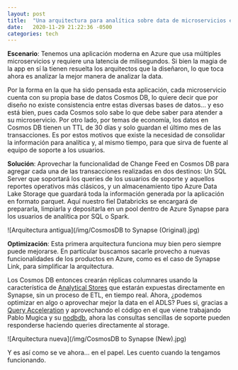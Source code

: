 ```yaml
---
layout: post
title:  "Una arquitectura para analítica sobre data de microservicios en CosmosDB"
date:   2020-11-29 21:22:36 -0500
categories: tech
---
```

**Escenario**: Tenemos una aplicación moderna en Azure que usa múltiples microservicios y requiere una latencia de milisegundos. Si bien la magia de la app en sí la tienen resuelta los arquitectos que la diseñaron, lo que toca ahora es analizar la mejor manera de analizar la data. 

Por la forma en la que ha sido pensada esta aplicación, cada microservicio cuenta con su propia base de datos Cosmos DB, lo quiere decir que por diseño no existe consistencia entre estas diversas bases de datos... y eso está bien, pues cada Cosmos solo sabe lo que debe saber para atender a su microservicio. Por otro lado, por temas de economía, los datos en Cosmos DB tienen un TTL de 30 días y solo guardan el último mes de las transacciones. Es por estos motivos que existe la necesidad de consolidar la información para analítica y, al mismo tiempo, para que sirva de fuente al equipo de soporte a los usuarios.

**Solución**: Aprovechar la funcionalidad de Change Feed en Cosmos DB para agregar cada una de las transacciones realizadas en dos destinos: Un SQL Server que soportará los queries de los usuarios de soporte y aquellos reportes operativos más clásicos, y un almacenamiento tipo Azure Data Lake Storage que guardará toda la información generada por la aplicación en formato parquet. Aquí nuestro fiel Databricks se encargará de prepararla, limpiarla y depositarla en un pool dentro de Azure Synapse para los usuarios de analítica por SQL o Spark. 

![Arquitectura antigua](/img/CosmosDB to Synapse (Original).jpg)

**Optimización**: Esta primera arquitectura funciona muy bien pero siempre puede mejorarse. En particular buscamos sacarle provecho a nuevas funcionalidades de los productos en Azure, como es el caso de Synapse Link, para simplificar la arquitectura.

Los Cosmos DB entonces crearán réplicas columnares usando la característica de [Analytical Stores](https://docs.microsoft.com/en-us/azure/cosmos-db/analytical-store-introduction) que estarán expuestas directamente en Synapse, sin un proceso de ETL, en tiempo real. Ahora, ¿podemos optimizar en algo o aprovechar mejor la data en el ADLS? Pues si, gracias a [Query Acceleration](https://docs.microsoft.com/en-us/azure/storage/blobs/data-lake-storage-query-acceleration) y aprovechando el código en el que viene trabajando Pablo Mugica y su [nodbdb](https://github.com/PabloMugica/nodbdb), ahora las consultas sencillas de soporte pueden responderse haciendo queries directamente al storage.

![Arquitectura nueva](/img/CosmosDB to Synapse (New).jpg)

Y es así como se ve ahora... en el papel. Les cuento cuando la tengamos funcionando.
